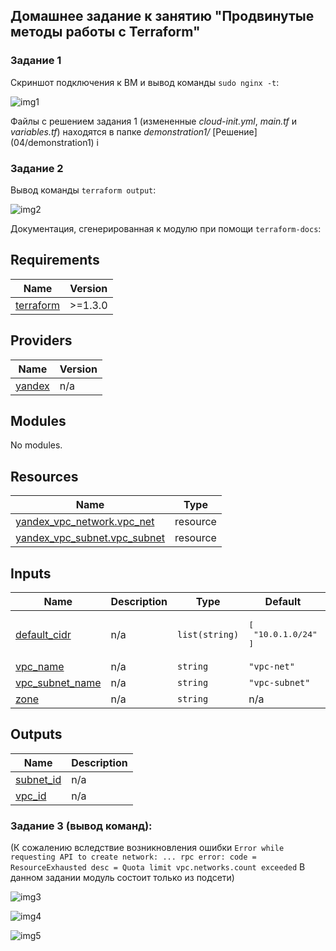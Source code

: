 ## Домашнее задание к занятию "Продвинутые методы работы с Terraform"

### Задание 1

Скриншот подключения к ВМ и вывод команды ```sudo nginx -t```:

![img1](https://github.com/Tichenko/devops-netology/assets/116817153/31e9280d-a54e-4c93-b9de-7fd60d85a9fb)

Файлы с решением задания 1 (измененные _cloud-init.yml_, _main.tf_ и _variables.tf_) находятся в папке _demonstration1/_ [Решение] (04/demonstration1) i

### Задание 2
Вывод команды ```terraform output```:

![img2](https://github.com/Tichenko/devops-netology/assets/116817153/958d7166-9665-432a-86de-f8ad531d412f)


Документация, сгенерированная к модулю при помощи ```terraform-docs```:

## Requirements

| Name | Version |
|------|---------|
| <a name="requirement_terraform"></a> [terraform](#requirement\_terraform) | >=1.3.0 |

## Providers

| Name | Version |
|------|---------|
| <a name="provider_yandex"></a> [yandex](#provider\_yandex) | n/a |

## Modules

No modules.

## Resources

| Name | Type |
|------|------|
| [yandex_vpc_network.vpc_net](https://registry.terraform.io/providers/yandex-cloud/yandex/latest/docs/resources/vpc_network) | resource |
| [yandex_vpc_subnet.vpc_subnet](https://registry.terraform.io/providers/yandex-cloud/yandex/latest/docs/resources/vpc_subnet) | resource |

## Inputs

| Name | Description | Type | Default | Required |
|------|-------------|------|---------|:--------:|
| <a name="input_default_cidr"></a> [default\_cidr](#input\_default\_cidr) | n/a | `list(string)` | <pre>[<br>  "10.0.1.0/24"<br>]</pre> | no |
| <a name="input_vpc_name"></a> [vpc\_name](#input\_vpc\_name) | n/a | `string` | `"vpc-net"` | no |
| <a name="input_vpc_subnet_name"></a> [vpc\_subnet\_name](#input\_vpc\_subnet\_name) | n/a | `string` | `"vpc-subnet"` | no |
| <a name="input_zone"></a> [zone](#input\_zone) | n/a | `string` | n/a | yes |

## Outputs

| Name | Description |
|------|-------------|
| <a name="output_subnet_id"></a> [subnet\_id](#output\_subnet\_id) | n/a |
| <a name="output_vpc_id"></a> [vpc\_id](#output\_vpc\_id) | n/a |


### Задание 3 (вывод команд):

(К сожалению вследствие возникновления ошибки ```Error while requesting API to create network: ... rpc error: code = ResourceExhausted desc = Quota limit vpc.networks.count exceeded``` В данном задании модуль состоит только из подсети)

![img3](https://github.com/Tichenko/devops-netology/assets/116817153/8fa29567-1419-42b0-80fc-f815dc0d4198)

![img4](https://github.com/Tichenko/devops-netology/assets/116817153/20def169-aa85-47d0-a942-a9e01e3b1b08)

![img5](https://github.com/Tichenko/devops-netology/assets/116817153/4db85d8f-e7bf-405c-9317-c1a868a555da)


